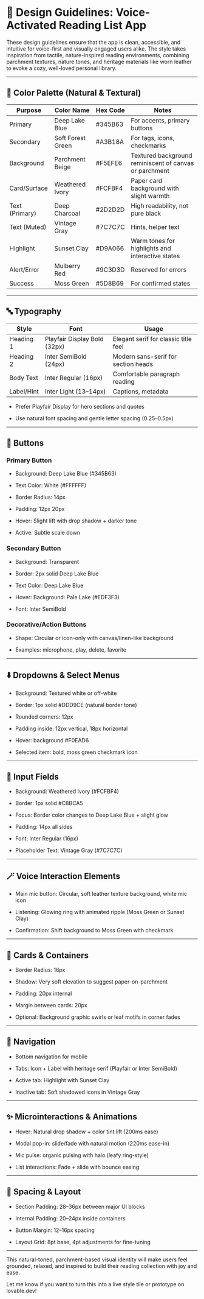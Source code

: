 # **🎨 Design Guidelines: Voice-Activated Reading List App**

These design guidelines ensure that the app is clean, accessible, and intuitive for voice-first and visually engaged users alike. The style takes inspiration from tactile, nature-inspired reading environments, combining parchment textures, nature tones, and heritage materials like worn leather to evoke a cozy, well-loved personal library.

---

## **🌈 Color Palette (Natural & Textural)**

| Purpose | Color Name | Hex Code | Notes |
| ----- | ----- | ----- | ----- |
| Primary | Deep Lake Blue | \#345B63 | For accents, primary buttons |
| Secondary | Soft Forest Green | \#A3B18A | For tags, icons, checkmarks |
| Background | Parchment Beige | \#F5EFE6 | Textured background reminiscent of canvas or parchment |
| Card/Surface | Weathered Ivory | \#FCFBF4 | Paper card background with slight warmth |
| Text (Primary) | Deep Charcoal | \#2D2D2D | High readability, not pure black |
| Text (Muted) | Vintage Gray | \#7C7C7C | Hints, helper text |
| Highlight | Sunset Clay | \#D9A066 | Warm tones for highlights and interactive states |
| Alert/Error | Mulberry Red | \#9C3D3D | Reserved for errors |
| Success | Moss Green | \#5D8B69 | For confirmed states |

---

## **🔤 Typography**

| Style | Font | Usage |
| ----- | ----- | ----- |
| Heading 1 | Playfair Display Bold (32px) | Elegant serif for classic title feel |
| Heading 2 | Inter SemiBold (24px) | Modern sans-serif for section heads |
| Body Text | Inter Regular (16px) | Comfortable paragraph reading |
| Label/Hint | Inter Light (13–14px) | Captions, metadata |

*   
  Prefer Playfair Display for hero sections and quotes

* Use natural font spacing and gentle letter spacing (0.25–0.5px)

---

## **🔘 Buttons**

### **Primary Button**

* Background: Deep Lake Blue (\#345B63)

* Text Color: White (\#FFFFFF)

* Border Radius: 14px

* Padding: 12px 20px

* Hover: Slight lift with drop shadow \+ darker tone

* Active: Subtle scale down

### **Secondary Button**

* Background: Transparent

* Border: 2px solid Deep Lake Blue

* Text Color: Deep Lake Blue

* Hover: Background: Pale Lake (\#EDF3F3)

* Font: Inter SemiBold

### **Decorative/Action Buttons**

* Shape: Circular or icon-only with canvas/linen-like background

* Examples: microphone, play, delete, favorite

---

## **⬇️ Dropdowns & Select Menus**

* Background: Textured white or off-white

* Border: 1px solid \#DDD9CE (natural border tone)

* Rounded corners: 12px

* Padding inside: 12px vertical, 18px horizontal

* Hover: background \#F0EAD6

* Selected item: bold, moss green checkmark icon

---

## **🔲 Input Fields**

* Background: Weathered Ivory (\#FCFBF4)

* Border: 1px solid \#C8BCA5

* Focus: Border color changes to Deep Lake Blue \+ slight glow

* Padding: 14px all sides

* Font: Inter Regular (16px)

* Placeholder Text: Vintage Gray (\#7C7C7C)

---

## **🪄 Voice Interaction Elements**

* Main mic button: Circular, soft leather texture background, white mic icon

* Listening: Glowing ring with animated ripple (Moss Green or Sunset Clay)

* Confirmation: Shift background to Moss Green with checkmark

---

## **🧩 Cards & Containers**

* Border Radius: 16px

* Shadow: Very soft elevation to suggest paper-on-parchment

* Padding: 20px internal

* Margin between cards: 20px

* Optional: Background graphic swirls or leaf motifs in corner fades

---

## **🧭 Navigation**

* Bottom navigation for mobile

* Tabs: Icon \+ Label with heritage serif (Playfair or Inter SemiBold)

* Active tab: Highlight with Sunset Clay

* Inactive tab: Soft shadowed icons in Vintage Gray

---

## **✨ Microinteractions & Animations**

* Hover: Natural drop shadow \+ color tint lift (200ms ease)

* Modal pop-in: slide/fade with natural motion (220ms ease-in)

* Mic pulse: organic pulsing with halo (leafy ring-style)

* List interactions: Fade \+ slide with bounce easing

---

## **📐 Spacing & Layout**

* Section Padding: 28–36px between major UI blocks

* Internal Padding: 20–24px inside containers

* Button Margin: 12–16px spacing

* Layout Grid: 8pt base, 4pt adjustments for fine-tuning

---

This natural-toned, parchment-based visual identity will make users feel grounded, relaxed, and inspired to build their reading collection with joy and ease.

Let me know if you want to turn this into a live style tile or prototype on lovable.dev\!

